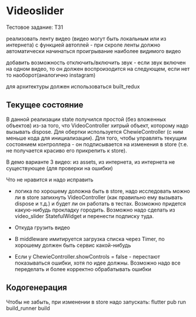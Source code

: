# Videoslider

Тестовое задание: ТЗ1

реализовать ленту видео (видео могут быть локальным или из интернета) с функцией автоплей - при скроле ленты должно автоматически начинаться проигрывание наиболее видимого видео

добавить возможность отключить/включить звук - если звук включен на одном видео, то он должен воспроизодится на следующем, если нет то наоборот(аналогично instagram)

для архитектуры должен использоваться built_redux

## Текущее состояние

В данной реализации state получился простой (без вложенных объектов) из-за того, что VideoController хитрый объект, которому надо вызывать dispose. Для обертки используется ChewieController (с ним меньше кода для инициализации). Для того, чтобы управлять текущим состоянием контроллера - он подписывается на изменения в store (т.е. не получается красиво его прикрепить к store).

В демо варианте 3 видео: из assets, из интернета, из интернета не существующее (для проверки на ошибки)

Что не нравится и надо исправить

- логика по хорошему доложна быть в store, надо исследовать можно ли в store запихнуть VideoController (как правильно ему вызывать dispose и т.д.) и будет ли он работать в тестах. Возможно придется какую-нибудь прокладку городить. Возможно надо сделать из video_slider StatefulWidget и перенести подписку туда.

- Откуда грузить видео

- В middleware имитируется загрузка списка через Timer, по хорошему должен быть сервис какой-нибудь

- Если у ChewieController.showControls = false - перестают показываться ошибки, хотя по идее должны. Возможно надо все переделать и более корректно обрабатывать ошибки

## Кодогенерация

Чтобы не забыть, при изменении в store надо запускать: flutter pub run build_runner build
